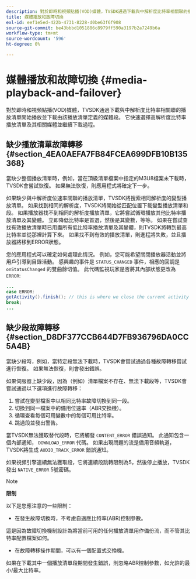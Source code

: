 ```yaml
---
description: 對於即時和視頻點播(VOD)媒體，TVSDK通過下載與中解析度比特率相關聯的播放清單開始播放並下載由該播放清單定義的媒體段。 它快速選擇高解析度比特率播放清單及其相關媒體並繼續下載過程。
title: 媒體播放和故障切換
exl-id: eef1e5ed-422b-4731-8228-d0be63f6f908
source-git-commit: be43bbbd1051886c8979ff590a3197b2a7249b6a
workflow-type: tm+mt
source-wordcount: '596'
ht-degree: 0%

---
```


# 媒體播放和故障切換 {#media-playback-and-failover}

對於即時和視頻點播(VOD)媒體，TVSDK通過下載與中解析度比特率相關聯的播放清單開始播放並下載由該播放清單定義的媒體段。 它快速選擇高解析度比特率播放清單及其相關媒體並繼續下載過程。

## 缺少播放清單故障轉移 {#section_4EA0AEFA7FB84FCEA699DFB10B135368}

當缺少整個播放清單時，例如，當在頂級清單檔案中指定的M3U8檔案未下載時，TVSDK會嘗試恢復。 如果無法恢復，則應用程式將確定下一步。

如果缺少與中解析度位速率關聯的播放清單，TVSDK將搜索相同解析度的變型播放清單。 如果找到相同的解析度，TVSDK將開始從匹配位置下載變型播放清單和段。 如果播放器找不到相同的解析度播放清單，它將嘗試循環播放其他比特率播放清單及其變體。 立即降低比特率是首選，然後是其變數，等等。 如果在嘗試查找有效播放清單時已用盡所有低比特率播放清單及其變體，則TVSDK將轉到最高比特率並從那裡計算下來。 如果找不到有效的播放清單，則進程將失敗，並且播放器將移到ERROR狀態。

您的應用程式可以確定如何處理此情況。 例如，您可能希望關閉播放器活動並將用戶引導到目錄活動。 感興趣的事件是 `STATUS_CHANGED` 事件，相應的回調是 `onStatusChanged` 的雙曲餘切值。 此代碼監視玩家是否將其內部狀態更改為 `ERROR`:

```java
... 
case ERROR: 
getActivity().finish(); // this is where we close the current activity (the Player activity) 
break; 
...
```

## 缺少段故障轉移 {#section_D8DF377CCB644D7FB936796DA0CC5A4B}

當缺少段時，例如，當特定段無法下載時，TVSDK會嘗試通過各種故障轉移嘗試進行恢復。 如果無法恢復，則會發出錯誤。

如果伺服器上缺少段，因為（例如）清單檔案不存在、無法下載段等，TVSDK會嘗試通過以下選項進行故障轉移：

1. 嘗試在變型檔案中以相同比特率故障切換到同一段。
1. 切換到同一檔案中的備用位速率（ABR交換機）。
1. 循環查看每個可用變數中的每個可用比特率。
1. 跳過段並發出警告。

當TVSDK無法獲取替代段時，它將觸發 `CONTENT_ERROR` 錯誤通知。 此通知包含一個內部通知， `DOWNLOAD_ERROR` 代碼。 如果出現問題的流是備用音頻軌道，TVSDK將生成 `AUDIO_TRACK_ERROR` 錯誤通知。

如果視頻引擎連續無法獲取段，它將連續段跳轉限制為5，然後停止播放，TVSDK發出 `NATIVE_ERROR` 5號密碼。

>[!NOTE]
>
>**限制**
>
>以下是您應注意的一些限制：
>
>* 在發生故障切換時，不考慮自適應比特率(ABR)控制參數。
>
>  這是因為故障切換機制設計為將當前可用的任何播放清單用作備份流，而不管其比特率配置檔案如何。
>* 在故障轉移操作期間，可以有一個配置式交換機。
>
>  如果在下載其中一個播放清單段期間發生錯誤，則忽略ABR控制參數，如允許的最小/最大比特率。
